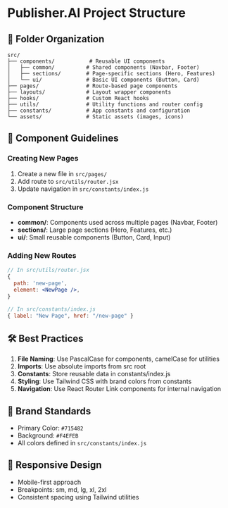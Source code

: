 # Publisher.AI Project Structure

## 📁 Folder Organization

```
src/
├── components/           # Reusable UI components
│   ├── common/          # Shared components (Navbar, Footer)
│   ├── sections/        # Page-specific sections (Hero, Features)
│   └── ui/              # Basic UI components (Button, Card)
├── pages/               # Route-based page components
├── layouts/             # Layout wrapper components
├── hooks/               # Custom React hooks
├── utils/               # Utility functions and router config
├── constants/           # App constants and configuration
└── assets/              # Static assets (images, icons)
```

## 🧩 Component Guidelines

### Creating New Pages
1. Create a new file in `src/pages/`
2. Add route to `src/utils/router.jsx`
3. Update navigation in `src/constants/index.js`

### Component Structure
- **common/**: Components used across multiple pages (Navbar, Footer)
- **sections/**: Large page sections (Hero, Features, etc.)
- **ui/**: Small reusable components (Button, Card, Input)

### Adding New Routes
```jsx
// In src/utils/router.jsx
{
  path: 'new-page',
  element: <NewPage />,
}

// In src/constants/index.js
{ label: "New Page", href: "/new-page" }
```

## 🛠️ Best Practices

1. **File Naming**: Use PascalCase for components, camelCase for utilities
2. **Imports**: Use absolute imports from src root
3. **Constants**: Store reusable data in constants/index.js
4. **Styling**: Use Tailwind CSS with brand colors from constants
5. **Navigation**: Use React Router Link components for internal navigation

## 🎨 Brand Standards

- Primary Color: `#715482`
- Background: `#F4EFEB`
- All colors defined in `src/constants/index.js`

## 📱 Responsive Design

- Mobile-first approach
- Breakpoints: sm, md, lg, xl, 2xl
- Consistent spacing using Tailwind utilities

